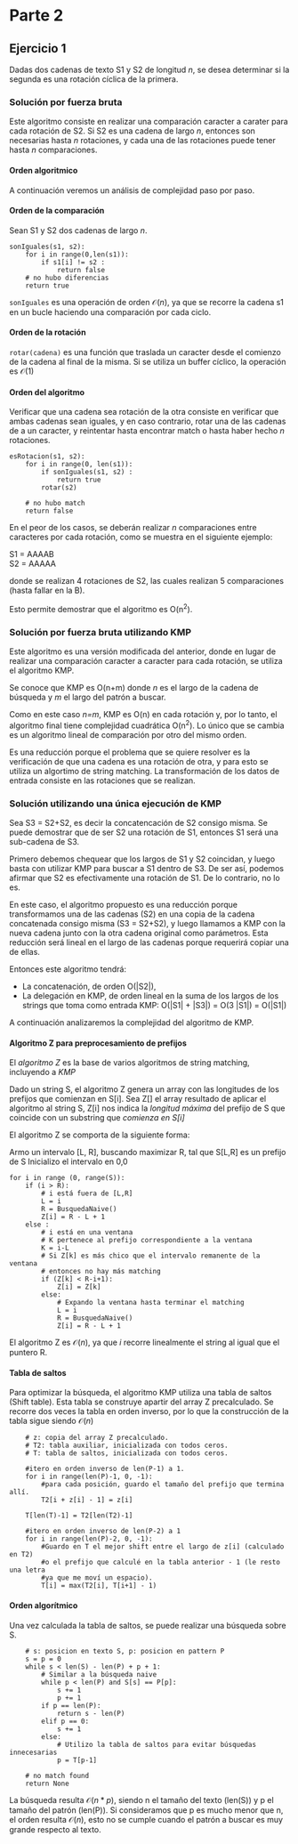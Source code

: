 # Parte 2

## Ejercicio 1

Dadas dos cadenas de texto S1 y S2 de longitud *n*, se desea determinar si la segunda es una rotación cíclica de la primera.


### Solución por fuerza bruta

Este algoritmo consiste en realizar una comparación caracter a carater para cada rotación de S2. Si S2 es una cadena de largo *n*, entonces son necesarias hasta *n* rotaciones, y cada una de las rotaciones puede tener hasta *n* comparaciones.


#### Orden algoritmico

A continuación veremos un análisis de complejidad paso por paso.


#### Orden de la comparación

Sean S1 y S2 dos cadenas de largo *n*.

~~~{.python}
sonIguales(s1, s2):
    for i in range(0,len(s1)):
        if s1[i] != s2 :
            return false
    # no hubo diferencias
    return true
~~~

`sonIguales` es una operación de orden $\mathcal{O}(n)$, ya que se recorre la cadena s1 en un bucle haciendo una comparación por cada ciclo.


#### Orden de la rotación

`rotar(cadena)` es una función que traslada un caracter desde el comienzo de la cadena al final de la misma. Si se utiliza un buffer cíclico, la operación es $\mathcal{O}(1)$


#### Orden del algoritmo

Verificar que una cadena sea rotación de la otra consiste en verificar que ambas cadenas sean iguales, y en caso contrario, rotar una de las cadenas de a un caracter, y reintentar hasta encontrar match o hasta haber hecho *n* rotaciones.

~~~{.python}
esRotacion(s1, s2):
    for i in range(0, len(s1)):
        if sonIguales(s1, s2) :
            return true
        rotar(s2)

    # no hubo match
    return false
~~~

En el peor de los casos, se deberán realizar *n* comparaciones entre caracteres por cada rotación, como se muestra en el siguiente ejemplo:

S1 = AAAAB\
S2 = AAAAA

donde se realizan 4 rotaciones de S2, las cuales realizan 5 comparaciones (hasta fallar en la B).

Esto permite demostrar que el algoritmo es O(n<sup>2</sup>).


### Solución por fuerza bruta utilizando KMP

Este algoritmo es una versión modificada del anterior, donde en lugar de realizar una comparación caracter a caracter para cada rotación, se utiliza el algoritmo KMP.

Se conoce que KMP es O(n+m) donde *n* es el largo de la cadena de búsqueda y *m* el largo del patrón a buscar.

Como en este caso *n=m*, KMP es O(n) en cada rotación y, por lo tanto, el algoritmo final tiene complejidad cuadrática O(n<sup>2</sup>). Lo único que se cambia es un algoritmo lineal de comparación por otro del mismo orden.

Es una reducción porque el problema que se quiere resolver es la verificación de que una cadena es una rotación de otra, y para esto se utiliza un algortimo de string matching. La transformación de los datos de entrada consiste en las rotaciones que se realizan.


### Solución utilizando una única ejecución de KMP

Sea S3 = S2+S2, es decir la concatencación de S2 consigo misma. Se puede demostrar que de ser S2 una rotación de S1, entonces S1 será una sub-cadena de S3.

Primero debemos chequear que los largos de S1 y S2 coincidan, y luego basta con utilizar KMP para buscar a S1 dentro de S3. De ser así, podemos afirmar que S2 es efectivamente una rotación de S1. De lo contrario, no lo es.

En este caso, el algoritmo propuesto es una reducción porque transformamos una de las cadenas (S2) en una copia de la cadena concatenada consigo misma (S3 = S2+S2), y luego llamamos a KMP con la nueva cadena junto con la otra cadena original como parámetros.
Esta reducción será lineal en el largo de las cadenas porque requerirá copiar una de ellas.

Entonces este algoritmo tendrá:
 - La concatenación, de orden O(|S2|),
 - La delegación en KMP, de orden lineal en la suma de los largos de los strings que toma como entrada KMP: O(|S1| + |S3|) = O(3 |S1|) = O(|S1|)

 A continuación analizaremos la complejidad del algoritmo de KMP.


#### Algoritmo Z para preprocesamiento de prefijos

El *algoritmo Z* es la base de varios algoritmos de string matching, incluyendo a *KMP*

Dado un string S, el algoritmo Z genera un array con las longitudes de los prefijos que comienzan en S[i]. Sea Z[] el array resultado de aplicar el algoritmo al string S, Z[i] nos indica la *longitud máxima* del prefijo de S que coincide con un substring que *comienza en S[i]*

El algoritmo Z se comporta de la siguiente forma:

Armo un intervalo [L, R], buscando maximizar R, tal que S[L,R] es un prefijo de S
Inicializo el intervalo en 0,0

~~~{.python}
for i in range (0, range(S)):
    if (i > R):
        # i está fuera de [L,R]
        L = i
        R = BusquedaNaive()
        Z[i] = R - L + 1
    else :
        # i está en una ventana
        # K pertenece al prefijo correspondiente a la ventana
        K = i-L
        # Si Z[k] es más chico que el intervalo remanente de la ventana
        # entonces no hay más matching
        if (Z[k] < R-i+1):
            Z[i] = Z[k]
        else:
            # Expando la ventana hasta terminar el matching
            L = i
            R = BusquedaNaive()
            Z[i] = R - L + 1
~~~

El algoritmo Z es $\mathcal{O}(n)$, ya que *i* recorre linealmente el string al igual que el puntero R.

#### Tabla de saltos

Para optimizar la búsqueda, el algoritmo KMP utiliza una tabla de saltos (Shift table). Esta tabla se construye apartir del array Z precalculado. Se recorre dos veces la tabla en orden inverso, por lo que la construcción de la tabla sigue siendo $\mathcal{O}(n)$

~~~{.python}
	# z: copia del array Z precalculado.
	# T2: tabla auxiliar, inicializada con todos ceros.
	# T: tabla de saltos, inicializada con todos ceros.

	#itero en orden inverso de len(P-1) a 1.
	for i in range(len(P)-1, 0, -1):
		#para cada posición, guardo el tamaño del prefijo que termina allí.
		T2[i + z[i] - 1] = z[i] 

	T[len(T)-1] = T2[len(T2)-1]

	#itero en orden inverso de len(P-2) a 1
	for i in range(len(P)-2, 0, -1):
		#Guardo en T el mejor shift entre el largo de z[i] (calculado en T2)
		#o el prefijo que calculé en la tabla anterior - 1 (le resto una letra
		#ya que me moví un espacio).
		T[i] = max(T2[i], T[i+1] - 1)
~~~


#### Orden algorítmico

Una vez calculada la tabla de saltos, se puede realizar una búsqueda sobre S.

~~~
    # s: posicion en texto S, p: posicion en pattern P
    s = p = 0
    while s < len(S) - len(P) + p + 1:
        # Similar a la búsqueda naive
        while p < len(P) and S[s] == P[p]:
            s += 1
            p += 1
        if p == len(P):
            return s - len(P)
        elif p == 0:
            s += 1
        else:
            # Utilizo la tabla de saltos para evitar búsquedas innecesarias
            p = T[p-1]

    # no match found
    return None
~~~

La búsqueda resulta $\mathcal{O}(n*p)$, siendo n el tamaño del texto (len(S)) y p el tamaño del
patrón (len(P)). Si consideramos que p es mucho menor que n, el orden resulta $\mathcal{O}(n)$, esto no se cumple cuando el patrón a buscar es muy grande respecto al texto.
